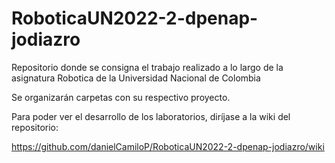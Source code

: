 # RoboticaUN2022-2-dpenap-jodiazro
Repositorio donde se consigna el trabajo realizado a lo largo de la asignatura Robotica de la Universidad Nacional de Colombia

Se organizarán carpetas con su respectivo proyecto.

Para poder ver el desarrollo de los laboratorios, diríjase a la wiki del repositorio:

https://github.com/danielCamiloP/RoboticaUN2022-2-dpenap-jodiazro/wiki


